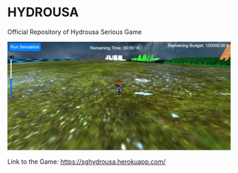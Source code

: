 # HYDROUSA
Official Repository of Hydrousa Serious Game

![Town Demonstration](/pictures/city.PNG)

Link to the Game: https://sghydrousa.herokuapp.com/
